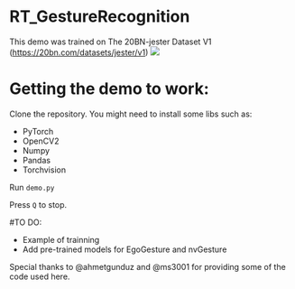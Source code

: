 # RT_GestureRecognition
This demo was trained on The 20BN-jester Dataset V1 (https://20bn.com/datasets/jester/v1)
![](demo.gif)

# Getting the demo to work:

Clone the repository.
You might need to install some libs such as:
  - PyTorch
  - OpenCV2
  - Numpy
  - Pandas 
  - Torchvision
  
Run `demo.py`

Press `Q` to stop.

#TO DO:
- Example of trainning
- Add pre-trained models for EgoGesture and nvGesture
  
Special thanks to @ahmetgunduz and @ms3001 for providing some of the code used here.
  
  

